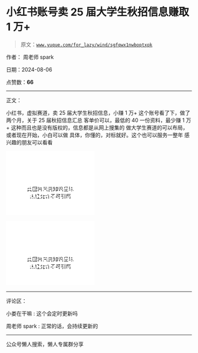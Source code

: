# 小红书账号卖 25 届大学生秋招信息赚取 1 万+

> 原文：[`www.yuque.com/for_lazy/wind/sgfqwx1nwboptxpk`](https://www.yuque.com/for_lazy/wind/sgfqwx1nwboptxpk)

作者： 周老师 spark

日期：2024-08-06

点赞数：**66**

* * *

正文：

小红书，虚拟赛道，卖 25 届大学生秋招信息，小赚 1 万+ 这个账号看了下，做了两个月，关于 25 届秋招信息汇总 客单价可以，最低的 40 一份资料，最少赚 1 万+
这种而且也是没有版权的，信息都是从网上搜集的 做大学生赛道的可以布局，或者现在开始，小白可以做 具体，你懂的，对标就好。这个也可以服务一整年
感兴趣的朋友可以看看

![](img/8b3da6ec685014f302c0bfec50f56e54.png "None")

![](img/45f233cb7cfcd3a67768dc0482bc4343.png "None")

* * *

评论区：

小娄在干嘛 : 这个会定时更新吗

周老师 spark : 正常的话，会持续更新的

* * *

公众号懒人搜索，懒人专属群分享
